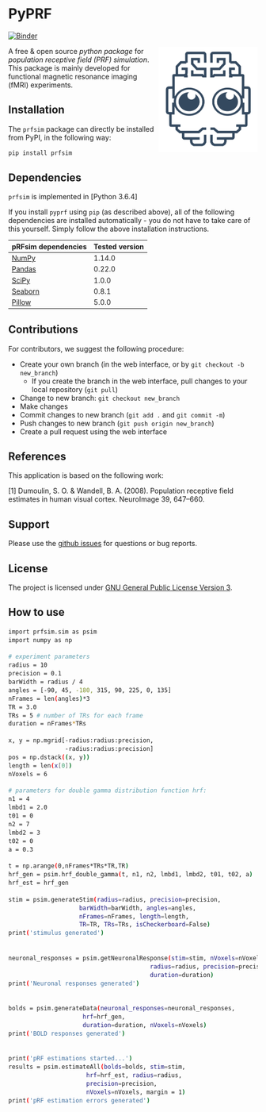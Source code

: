 # PyPRF
[![Binder](https://mybinder.org/badge.svg)](https://mybinder.org/v2/gh/arash-ash/pRFsim/master?filepath=pRFsim_Tutorial.ipynb)

<img src="logo.svg" width=200 align="right" />

A free & open source *python package* for *population receptive field (PRF) simulation*. This package is mainly developed for functional magnetic resonance imaging (fMRI) experiments.

## Installation
The `prfsim` package can directly be installed from PyPI, in the following way:

```bash
pip install prfsim
```

## Dependencies
`prfsim` is implemented in [Python 3.6.4]

If you install `pyprf` using `pip` (as described above), all of the following dependencies are installed automatically - you do not have to take care of this yourself. Simply follow the above installation instructions.

| pRFsim dependencies                                   | Tested version |
|-------------------------------------------------------|----------------|
| [NumPy](http://www.numpy.org/)                        | 1.14.0         |
| [Pandas](https://pandas.pydata.org/)                  | 0.22.0         |
| [SciPy](http://www.scipy.org/)                        | 1.0.0          |
| [Seaborn](https://seaborn.pydata.org/)   		| 0.8.1          |
| [Pillow](https://pillow.readthedocs.io/)   		| 5.0.0          |

## Contributions

For contributors, we suggest the following procedure:

* Create your own branch (in the web interface, or by `git checkout -b new_branch`)
    * If you create the branch in the web interface, pull changes to your local repository (`git pull`)
* Change to new branch: `git checkout new_branch`
* Make changes
* Commit changes to new branch (`git add .` and `git commit -m`)
* Push changes to new branch (`git push origin new_branch`)
* Create a pull request using the web interface

## References
This application is based on the following work:

[1] Dumoulin, S. O. & Wandell, B. A. (2008). Population receptive field estimates in human visual cortex. NeuroImage 39, 647–660.

## Support
Please use the [github issues](https://github.com/arash-ash/prfsim/issues) for questions or bug reports.

## License
The project is licensed under [GNU General Public License Version 3](http://www.gnu.org/licenses/gpl.html).

## How to use
```bash
import prfsim.sim as psim
import numpy as np

# experiment parameters
radius = 10
precision = 0.1
barWidth = radius / 4
angles = [-90, 45, -180, 315, 90, 225, 0, 135]
nFrames = len(angles)*3
TR = 3.0
TRs = 5 # number of TRs for each frame
duration = nFrames*TRs

x, y = np.mgrid[-radius:radius:precision,
                -radius:radius:precision]
pos = np.dstack((x, y))
length = len(x[0])
nVoxels = 6

# parameters for double gamma distribution function hrf:
n1 = 4
lmbd1 = 2.0
t01 = 0
n2 = 7
lmbd2 = 3
t02 = 0
a = 0.3

t = np.arange(0,nFrames*TRs*TR,TR)
hrf_gen = psim.hrf_double_gamma(t, n1, n2, lmbd1, lmbd2, t01, t02, a)
hrf_est = hrf_gen

stim = psim.generateStim(radius=radius, precision=precision,
                    barWidth=barWidth, angles=angles,
                    nFrames=nFrames, length=length,
		            TR=TR, TRs=TRs, isCheckerboard=False)
print('stimulus generated')


neuronal_responses = psim.getNeuronalResponse(stim=stim, nVoxels=nVoxels,
                                        radius=radius, precision=precision,
                                        duration=duration)
print('Neuronal responses generated')


bolds = psim.generateData(neuronal_responses=neuronal_responses,
                     hrf=hrf_gen,
                     duration=duration, nVoxels=nVoxels)
print('BOLD responses generated')


print('pRF estimations started...')
results = psim.estimateAll(bolds=bolds, stim=stim,
                      hrf=hrf_est, radius=radius,
                      precision=precision,
                      nVoxels=nVoxels, margin = 1)
print('pRF estimation errors generated')
```

